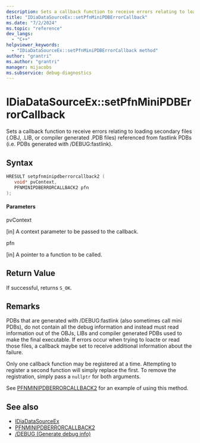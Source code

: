 ```yaml
---
description: Sets a callback function to receive errors relating to loading secondary files referenced from fastlink PDBs.
title: "IDiaDataSourceEx::setPfnMiniPDBErrorCallback"
ms.date: "7/2/2024"
ms.topic: "reference"
dev_langs:
  - "C++"
helpviewer_keywords:
  - "IDiaDataSourceEx::setPfnMiniPDBErrorCallback method"
author: "grantri"
ms.author: "grantri"
manager: mijacobs
ms.subservice: debug-diagnostics
---
```


# IDiaDataSourceEx::setPfnMiniPDBErrorCallback

Sets a callback function to receive errors relating to loading secondary files (.OBJ, .LIB, or compiler generated .PDB  files) referenced from fastlink PDBs (i.e. PDBs generated with /DEBUG:fastlink).

## Syntax

```c++
HRESULT setpfnminipdberrorcallback2 (
   void* pvContext,
   PFNMINIPDBERRORCALLBACK2 pfn
);
```

#### Parameters

pvContext

[in] A context parameter to be passed to the callback.

pfn

[in] A pointer to a function to be called.

## Return Value

If successful, returns `S_OK`.

## Remarks

PDBs that are generated with /DEBUG:fastlink (also sometimes call mini PDBs), do not contain all the debug information and instead must read information out of the OBJs, LIBs and compiler generated PDBs used to make the final executable.  If errors occur when trying to loacte or read those files, a callback maybe set to receive additional information about the failure.

Only one callback function may be registered at a time. Attempting to register a second function will simply replace the first. To remove the registration, simply pass a `nullptr` for both arguments.

See [PFNMINIPDBERRORCALLBACK2](../../debugger/debug-interface-access/pfnminipdberrorcallback2.md) for an example of using this method.

## See also

- [IDiaDataSourceEx](../../debugger/debug-interface-access/idiadatasourceex.md)
- [PFNMINIPDBERRORCALLBACK2](../../debugger/debug-interface-access/pfnminipdberrorcallback2.md)
- [/DEBUG (Generate debug info)](/cpp/build/reference/debug-generate-debug-info)
